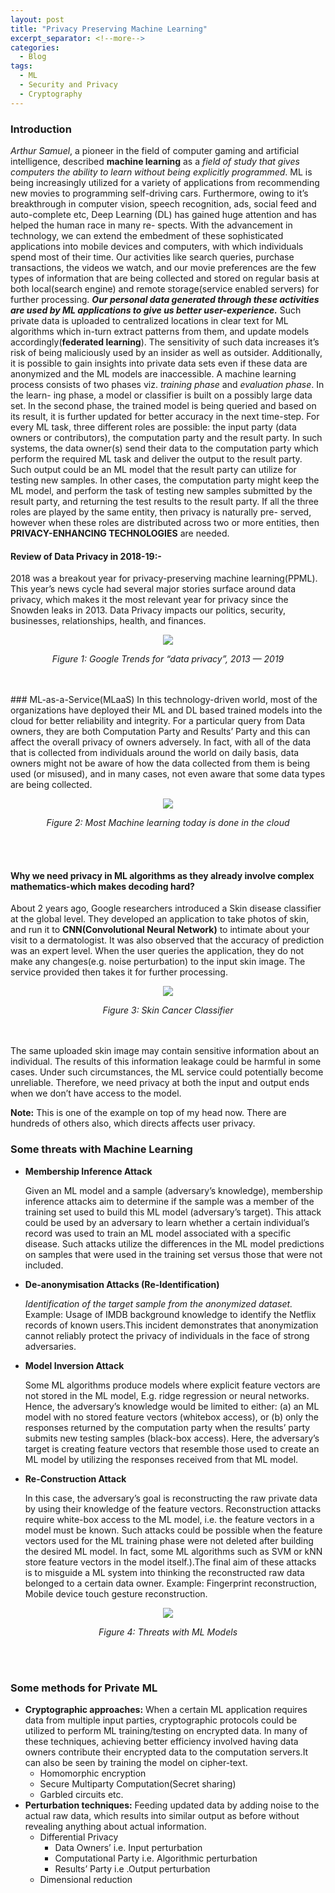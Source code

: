 ```yaml
---
layout: post
title: "Privacy Preserving Machine Learning"
excerpt_separator: <!--more-->
categories:
  - Blog
tags:
  - ML
  - Security and Privacy
  - Cryptography
---
```

<!--
---
layout: post
title:  "Privacy Preserving Machine Learning"
date:   2019-09-08 09:20:55 +0530
tags: machine learning
---
-->
### Introduction
_Arthur Samuel_, a pioneer in the field of computer gaming and artificial intelligence, described __machine learning__
as a _field of study that gives computers the ability to learn without being explicitly programmed_. ML is being
increasingly utilized for a variety of applications from recommending new movies to programming self-driving
cars. Furthermore, owing to it’s breakthrough in computer vision, speech recognition, ads, social feed and
auto-complete etc, Deep Learning (DL) has gained huge attention and has helped the human race in many re-
spects. With the advancement in technology, we can extend the embedment of these sophisticated applications
into mobile devices and computers, with which individuals spend most of their time. Our activities like search
queries, purchase transactions, the videos we watch, and our movie preferences are the few types of information
that are being collected and stored on regular basis at both local(search engine) and remote storage(service
enabled servers) for further processing. __*Our personal data generated through these activities are used by ML
applications to give us better user-experience.*__ Such private data is uploaded to centralized locations in clear
text for ML algorithms which in-turn extract patterns from them, and update models accordingly(__federated
learning__). The sensitivity of such data increases it’s risk of being maliciously used by an insider as well as
outsider. Additionally, it is possible to gain insights into private data sets even if these data are anonymized
and the ML models are inaccessible.
A machine learning process consists of two phases viz. _training phase_ and _evaluation phase_. In the learn-
ing phase, a model or classifier is built on a possibly large data set. In the second phase, the trained model
is being queried and based on its result, it is further updated for better accuracy in the next time-step. For
every ML task, three different roles are possible: the input party (data owners or contributors), the computation
party and the result party. In such systems, the data owner(s) send their data to the computation party which
perform the required ML task and deliver the output to the result party. Such output could be an ML model
that the result party can utilize for testing new samples. In other cases, the computation party might keep the
ML model, and perform the task of testing new samples submitted by the result party, and returning the test
results to the result party. If all the three roles are played by the same entity, then privacy is naturally pre-
served, however when these roles are distributed across two or more entities, then __PRIVACY-ENHANCING
TECHNOLOGIES__ are needed.

#### Review of Data Privacy in 2018-19:-
2018 was a breakout year for privacy-preserving machine learning(PPML). This year’s news cycle had several
major stories surface around data privacy, which makes it the most relevant year for privacy since the Snowden
leaks in 2013. Data Privacy impacts our politics, security, businesses, relationships, health, and finances.
<p align="center">
<img src="{{ site.url }}/assets/Blog/PPML/google_attack_graph.png" />
</p>
<p align="center"><i>Figure 1: Google Trends for “data privacy”, 2013 — 2019</i></p>
<br /><br />
### ML-as-a-Service(MLaaS)
In this technology-driven world, most of the organizations have deployed
their ML and DL based trained models into the cloud for better reliability and integrity. For a particular query
from Data owners, they are both Computation Party and Results’ Party and this can affect the overall privacy
of owners adversely. In fact, with all of the data that is collected from individuals around the world on daily
basis, data owners might not be aware of how the data collected from them is being used (or misused), and in
many cases, not even aware that some data types are being collected.
<p align="center">
<img src="{{ site.url }}/assets/Blog/PPML/Cloud.jpg" />
</p>
<p align="center"><i>Figure 2: Most Machine learning today is done in the cloud</i></p>
<br /><br />

#### Why we need privacy in ML algorithms as they already involve complex mathematics-which makes decoding hard?
About 2 years ago, Google researchers introduced a Skin disease classifier at the global level. They developed
an application to take photos of skin, and run it to __CNN(Convolutional Neural Network)__ to intimate about
your visit to a dermatologist. It was also observed that the accuracy of prediction was an expert level. When the user queries the application, they do not make any changes(e.g.  noise perturbation) to the input skin image. The service provided then takes it for further processing. 
<p align="center">
<img src="{{ site.url }}/assets/Blog/PPML/skin_cancer.png" />
</p>
<p align="center"><i>Figure 3: Skin Cancer Classifier</i></p>
<br /><br />
The same uploaded skin image may contain sensitive information about an individual. The results of this information leakage could be harmful in some cases.
Under such circumstances, the ML service could potentially become unreliable. Therefore, we need privacy at both the input and output ends when we don’t have access
to the model.


__Note:__ This is one of the example on top of my head now. There are hundreds of others also, which directs affects user privacy.

### Some threats with Machine Learning
- __Membership Inference Attack__

    Given an ML model and a sample (adversary’s knowledge), membership inference attacks aim to
    determine if the sample was a member of the training set used to build this ML model (adversary’s
    target). This attack could be used by an adversary to learn whether a certain individual’s record was
    used to train an ML model associated with a specific disease. Such attacks utilize the differences in
    the ML model predictions on samples that were used in the training set versus those that were not
    included.
- __De-anonymisation Attacks (Re-Identification)__

    _Identification of the target sample from the anonymized dataset._
    Example: Usage of IMDB background knowledge to identify the Netflix records of known users.This
    incident demonstrates that anonymization cannot reliably protect the privacy of individuals in the face of strong adversaries.
- __Model Inversion Attack__

    Some ML algorithms produce models where explicit feature vectors are not stored in the ML model,
E.g. ridge regression or neural networks. Hence, the adversary’s knowledge would be limited to either:
(a) an ML model with no stored feature vectors (whitebox access), or (b) only the responses returned
by the computation party when the results’ party submits new testing samples (black-box access).
Here, the adversary’s target is creating feature vectors that resemble those used to create an ML
model by utilizing the responses received from that ML model.
- __Re-Construction Attack__

    In this case, the adversary’s goal is reconstructing the raw private data by using their knowledge
    of the feature vectors. Reconstruction attacks require white-box access to the ML model, i.e. the
    feature vectors in a model must be known. Such attacks could be possible when the feature vectors
    used for the ML training phase were not deleted after building the desired ML model. In fact, some
    ML algorithms such as SVM or kNN store feature vectors in the model itself.).The final aim of these
    attacks is to misguide a ML system into thinking the reconstructed raw data belonged to a certain
    data owner.
    Example: Fingerprint reconstruction, Mobile device touch gesture reconstruction.
<p align="center">
<img src="{{ site.url }}/assets/Blog/PPML/Attack.png" />
</p>
<p align="center"><i>Figure 4: Threats with ML Models</i></p>
<br /><br />

### Some methods for Private ML
- __Cryptographic approaches:__ 
    When a certain ML application requires data from multiple input parties,
    cryptographic protocols could be utilized to perform ML training/testing on encrypted data. In many of
    these techniques, achieving better efficiency involved having data owners contribute their encrypted data
    to the computation servers.It can also be seen by training the model on cipher-text.
    - Homomorphic encryption
    - Secure Multiparty Computation(Secret sharing)
    - Garbled circuits etc.
- __Perturbation techniques:__
    Feeding updated data by adding noise to the actual raw data, which results into similar output as before
    without revealing anything about actual information.
    - Differential Privacy
         - Data Owners’ i.e. Input perturbation
        - Computational Party i.e. Algorithmic perturbation
        - Results’ Party i.e .Output perturbation
    - Dimensional reduction